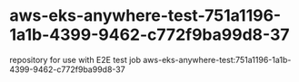 # aws-eks-anywhere-test-751a1196-1a1b-4399-9462-c772f9ba99d8-37
repository for use with E2E test job aws-eks-anywhere-test:751a1196-1a1b-4399-9462-c772f9ba99d8-37
